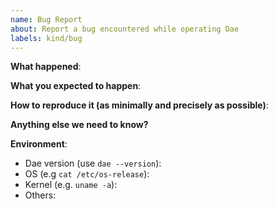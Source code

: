 ```yaml
---
name: Bug Report
about: Report a bug encountered while operating Dae
labels: kind/bug
---
```


<!--
Please use this template while reporting a bug and provide as much info as possible. Not doing so may result in your bug not being addressed in a timely manner. Thanks!
-->

**What happened**:

**What you expected to happen**:

**How to reproduce it (as minimally and precisely as possible)**:

**Anything else we need to know?**

**Environment**:

- Dae version (use `dae --version`):
- OS (e.g `cat /etc/os-release`):
- Kernel (e.g. `uname -a`):
- Others:
